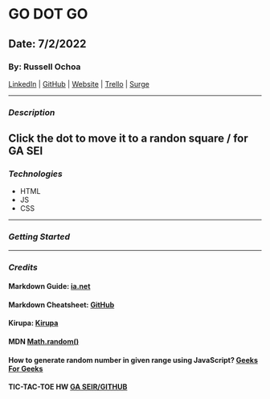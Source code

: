 # **GO DOT GO**

## **Date: 7/2/2022**

### **By: Russell Ochoa**

[LinkedIn](https://www.linkedin.com/in/russell-ochoa-7a2a9516/) | [GitHub](https://github.com/russellgochoa) | [Website](https://www.eg15m.com/) | [Trello](https://trello.com/b/eNux0e9S/russell-ochoa) | [Surge](https://invincible-need.surge.sh/)

---

### **_*Description*_**

## Click the dot to move it to a randon square / for GA SEI

### **_*Technologies*_**

- HTML
- JS
- CSS

---

### **_Getting Started_**

---

### **_Credits_**

#### **Markdown Guide:** **[ia.net](https://ia.net/)**

#### **Markdown Cheatsheet:** **[GitHub](https://github.com/)**

#### **Kirupa:** **[Kirupa](https://forum.kirupa.com/)**

#### **MDN** **[Math.random()](https://developer.mozilla.org/en-US/docs/Web/JavaScript/Reference/Global_Objects/Math/random)**

#### **How to generate random number in given range using JavaScript?** **[Geeks For Geeks](https://www.geeksforgeeks.org/how-to-generate-random-number-in-given-range-using-javascript/)**

#### **TIC-TAC-TOE HW** **[GA SEIR/GITHUB](https://github.com/SEI-R-6-21/u1_hw_tic_tac_toe)**

